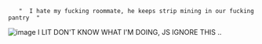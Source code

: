        "  I hate my fucking roommate, he keeps strip mining in our fucking pantry  "
![image](https://github.com/user-attachments/assets/6e245252-3a4d-4795-b799-3e0b591634c4)
I LIT DON'T KNOW WHAT I'M DOING, JS IGNORE THIS ..
